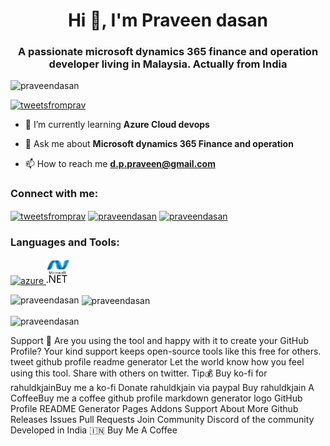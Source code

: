 
<h1 align="center">Hi 👋, I'm Praveen dasan</h1>
<h3 align="center">A passionate microsoft dynamics 365 finance and operation developer living in Malaysia. Actually from India</h3>

<p align="left"> <img src="https://komarev.com/ghpvc/?username=praveendasan&label=Profile%20views&color=0e75b6&style=flat" alt="praveendasan" /> </p>

<p align="left"> <a href="https://twitter.com/tweetsfromprav" target="blank"><img src="https://img.shields.io/twitter/follow/tweetsfromprav?logo=twitter&style=for-the-badge" alt="tweetsfromprav" /></a> </p>

- 🌱 I’m currently learning **Azure Cloud devops**

- 💬 Ask me about **Microsoft dynamics 365 Finance and operation**

- 📫 How to reach me **d.p.praveen@gmail.com**

<h3 align="left">Connect with me:</h3>
<p align="left">
<a href="https://twitter.com/tweetsfromprav" target="blank"><img align="center" src="https://raw.githubusercontent.com/rahuldkjain/github-profile-readme-generator/master/src/images/icons/Social/twitter.svg" alt="tweetsfromprav" height="30" width="40" /></a>
<a href="https://instagram.com/praveendasan" target="blank"><img align="center" src="https://raw.githubusercontent.com/rahuldkjain/github-profile-readme-generator/master/src/images/icons/Social/instagram.svg" alt="praveendasan" height="30" width="40" /></a>
<a href="https://www.youtube.com/c/vinmay1284" target="blank"><img align="center" src="https://raw.githubusercontent.com/rahuldkjain/github-profile-readme-generator/master/src/images/icons/Social/youtube.svg" alt="praveendasan" height="30" width="40" /></a>
</p>

<h3 align="left">Languages and Tools:</h3>
<p align="left"> <a href="https://azure.microsoft.com/en-in/" target="_blank" rel="noreferrer"> <img src="https://www.vectorlogo.zone/logos/microsoft_azure/microsoft_azure-icon.svg" alt="azure" width="40" height="40"/> </a> <a href="https://dotnet.microsoft.com/" target="_blank" rel="noreferrer"> <img src="https://raw.githubusercontent.com/devicons/devicon/master/icons/dot-net/dot-net-original-wordmark.svg" alt="dotnet" width="40" height="40"/> </a> </p>

<p><img align="left" src="https://github-readme-stats.vercel.app/api/top-langs?username=praveendasan&show_icons=true&locale=en&layout=compact" alt="praveendasan" /></p>

<p>&nbsp;<img align="center" src="https://github-readme-stats.vercel.app/api?username=praveendasan&show_icons=true&locale=en" alt="praveendasan" /></p>

<p><img align="center" src="https://github-readme-streak-stats.herokuapp.com/?user=praveendasan&" alt="praveendasan" /></p>

Support 🙏
Are you using the tool and happy with it to create your GitHub Profile?
Your kind support keeps open-source tools like this free for others.
tweet github profile readme generator
Let the world know how you feel using this tool. Share with others on twitter.
Tip💰
Buy ko-fi for rahuldkjainBuy me a ko-fi
Donate rahuldkjain via paypal
Buy rahuldkjain A CoffeeBuy me a coffee
github profile markdown generator logo
GitHub Profile README Generator
Pages
Addons
Support
About
More
Github
Releases
Issues
Pull Requests
Join Community
Discord of the community
Developed in India 🇮🇳
Buy Me A Coffee
